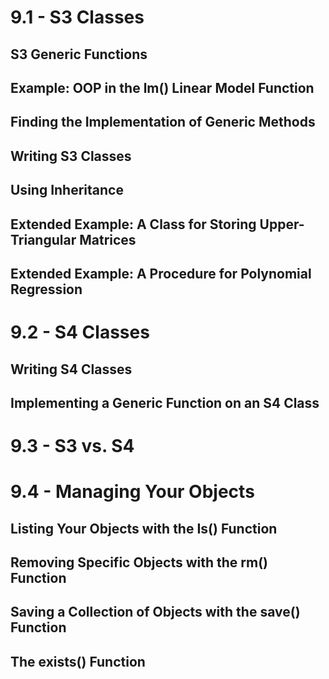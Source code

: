 # 9.1 - S3 Classes

## S3 Generic Functions
## Example: OOP in the lm() Linear Model Function
## Finding the Implementation of Generic Methods

## Writing S3 Classes
## Using Inheritance
## Extended Example: A Class for Storing Upper-Triangular Matrices
## Extended Example: A Procedure for Polynomial Regression
# 9.2 - S4 Classes
## Writing S4 Classes
## Implementing a Generic Function on an S4 Class

# 9.3 - S3 vs. S4
# 9.4 - Managing Your Objects
## Listing Your Objects with the Is() Function
## Removing Specific Objects with the rm() Function
## Saving a Collection of Objects with the save() Function
## The exists() Function
